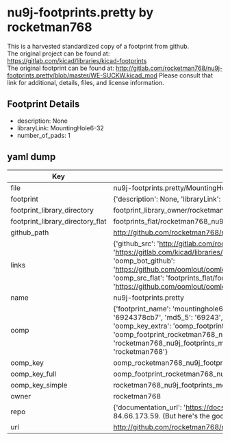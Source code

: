 # nu9j-footprints.pretty by rocketman768  
This is a harvested standardized copy of a footprint from github.  
The original project can be found at:  
https://gitlab.com/kicad/libraries/kicad-footprints  
The original footprint can be found at:
http://gitlab.com/rocketman768/nu9j-footprints.pretty/blob/master/WE-SUCKW.kicad_mod
Please consult that link for additional, details, files, and license information.  
## Footprint Details
* description: None  
* libraryLink: MountingHole6-32  
* number_of_pads: 1  
## yaml dump  
| Key | Value |  
| --- | --- |  
| file | nu9j-footprints.pretty/MountingHole6-32.kicad_mod |  
| footprint | {'description': None, 'libraryLink': 'MountingHole6-32', 'number_of_pads': 1} |  
| footprint_library_directory | footprint_library_owner/rocketman768_nu9j-footprints.pretty |  
| footprint_library_directory_flat | footprints_flat/rocketman768_nu9j_footprints_mountinghole6_32/working |  
| github_path | http://github.com/rocketman768/nu9j-footprints.pretty/blob/master/MountingHole6-32.kicad_mod |  
| links | {'github_src': 'http://gitlab.com/rocketman768/nu9j-footprints.pretty/blob/master/WE-SUCKW.kicad_mod', 'github_src_repo': 'https://gitlab.com/kicad/libraries/kicad-footprints', 'oomp_bot': 'footprints/rocketman768_nu9j_footprints_mountinghole6_32/working', 'oomp_bot_github': 'https://github.com/oomlout/oomlout_oomp_footprint_bot/tree/main/footprints/rocketman768_nu9j_footprints_mountinghole6_32/working', 'oomp_src_flat': 'footprints_flat/footprints_flat/rocketman768_nu9j_footprints_mountinghole6_32/working', 'oomp_src_flat_github': 'https://github.com/oomlout/oomlout_oomp_footprint_src/tree/main/footprints_flat/rocketman768_nu9j_footprints_mountinghole6_32/working'} |  
| name | nu9j-footprints.pretty |  
| oomp | {'footprint_name': 'mountinghole6_32', 'library_name': 'nu9j_footprints', 'md5': '6924378cb7a97617d0cb07710120d7ef', 'md5_10': '6924378cb7', 'md5_5': '69243', 'md5_6': '692437', 'oomp_key': 'oomp_rocketman768_nu9j_footprints_mountinghole6_32', 'oomp_key_extra': 'oomp_footprint_rocketman768_nu9j_footprints_mountinghole6_32', 'oomp_key_full': 'oomp_footprint_rocketman768_nu9j_footprints_mountinghole6_32_692437', 'oomp_key_simple': 'rocketman768_nu9j_footprints_mountinghole6_32', 'original_filename': 'nu9j-footprints.pretty/MountingHole6-32.kicad_mod', 'owner_name': 'rocketman768'} |  
| oomp_key | oomp_rocketman768_nu9j_footprints_mountinghole6_32 |  
| oomp_key_full | oomp_footprint_rocketman768_nu9j_footprints_mountinghole6_32 |  
| oomp_key_simple | rocketman768_nu9j_footprints_mountinghole6_32 |  
| owner | rocketman768 |  
| repo | {'documentation_url': 'https://docs.github.com/rest/overview/resources-in-the-rest-api#rate-limiting', 'message': "API rate limit exceeded for 84.66.173.59. (But here's the good news: Authenticated requests get a higher rate limit. Check out the documentation for more details.)"} |  
| url | http://github.com/rocketman768/nu9j-footprints.pretty |  


